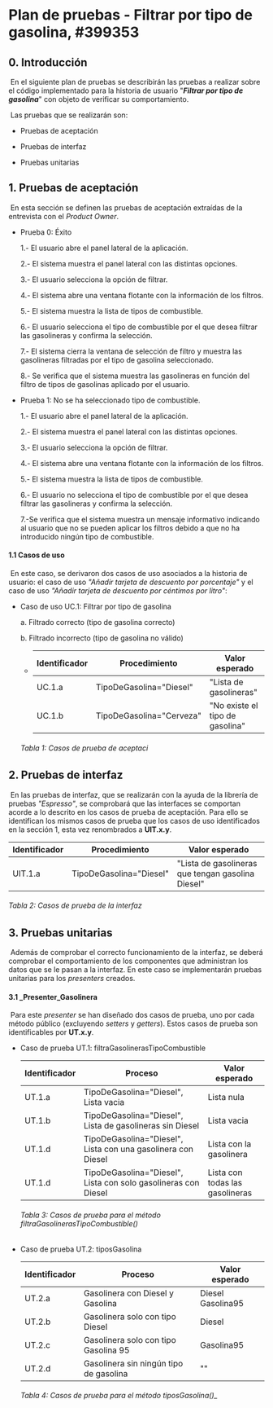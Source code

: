 

# Plan de pruebas - Filtrar por tipo de gasolina, #399353



## 0. Introducción

​	En el siguiente plan de pruebas se describirán las pruebas a realizar sobre el código implementado para la historia de usuario "**_Filtrar por tipo de gasolina_**" con objeto de verificar su comportamiento.

​	Las pruebas que se realizarán son:

- Pruebas de aceptación

- Pruebas de interfaz

- Pruebas unitarias

  

## 1. Pruebas de aceptación

 ​	En esta sección se definen las pruebas de aceptación extraídas de la entrevista con el _Product Owner_. 

- Prueba 0: Éxito

  1.- El usuario abre el panel lateral de la aplicación.

  2.- El sistema muestra el panel lateral con las distintas opciones.

  3.- El usuario selecciona la opción de filtrar.

  4.- El sistema abre una ventana flotante con la información de los filtros.

  5.- El sistema muestra la lista de tipos de combustible.

  6.- El usuario selecciona el tipo de combustible por el que desea filtrar las gasolineras y confirma la selección.

  7.- El sistema cierra la ventana de selección de filtro y muestra las gasolineras filtradas por el tipo de gasolina seleccionado.

  8.- Se verifica que el sistema muestra las gasolineras en función del filtro de tipos de gasolinas aplicado por el usuario.



- Prueba 1: No se ha seleccionado tipo de combustible.

  1.- El usuario abre el panel lateral de la aplicación.

  2.- El sistema muestra el panel lateral con las distintas opciones.

  3.- El usuario selecciona la opción de filtrar.

  4.- El sistema abre una ventana flotante con la información de los filtros.

  5.- El sistema muestra la lista de tipos de combustible.

  6.- El usuario no selecciona el tipo de combustible por el que desea filtrar las gasolineras y confirma la selección.

  7.-Se verifica que el sistema muestra un mensaje informativo indicando al usuario que no se pueden aplicar los filtros debido a que no ha introducido ningún tipo de combustible.



#### 1.1 Casos de uso

​	En este caso, se derivaron dos casos de uso asociados a la historia de usuario: el caso de uso _"Añadir tarjeta de descuento por porcentaje"_ y el caso de uso _"Añadir tarjeta de descuento por céntimos por litro"_:  

- Caso de uso UC.1:  Filtrar por tipo de gasolina

  a.   Filtrado correcto (tipo de gasolina correcto)

  b.   Filtrado incorrecto (tipo de gasolina no válido)

  

  - | Identificador | Procedimiento            | Valor esperado                  |
    | ------------- | ------------------------ | ------------------------------- |
    | UC.1.a        | TipoDeGasolina="Diesel"  | "Lista de gasolineras"          |
    | UC.1.b        | TipoDeGasolina="Cerveza" | "No existe el tipo de gasolina" |

  ###### Tabla 1: Casos de prueba de aceptaci

  <div style="page-break-after: always;"></div>

## 2. Pruebas de interfaz

​	En las pruebas de interfaz, que se realizarán con la ayuda de la librería de pruebas _"Espresso"_, se comprobará que las interfaces se comportan acorde a lo descrito en los casos de prueba de aceptación. Para ello se identifican los mismos casos de prueba que los casos de uso identificados en la sección 1, esta vez renombrados a **UIT.x.y**.

| Identificador | Procedimiento           | Valor esperado                                    |
| ------------- | ----------------------- | ------------------------------------------------- |
| UIT.1.a       | TipoDeGasolina="Diesel" | "Lista de gasolineras que tengan gasolina Diesel" |

###### Tabla 2: Casos de prueba de la interfaz

<div style="page-break-after: always;"></div>

## 3.  Pruebas unitarias

​	Además de comprobar el correcto funcionamiento de la interfaz, se deberá comprobar el comportamiento de los componentes que administran los datos que se le pasan a la interfaz. En este caso se implementarán pruebas unitarias para los _presenters_ creados.

#### 3.1 _Presenter_Gasolinera

​	Para este _presenter_ se han diseñado dos casos de prueba, uno por cada método público (excluyendo _setters_ y _getters_). Estos casos de prueba son identificables por **UT.x.y**.

- Caso de prueba UT.1: filtraGasolinerasTipoCombustible

  | Identificador | Proceso                                                      | Valor esperado                  |
  | ------------- | ------------------------------------------------------------ | ------------------------------- |
  | UT.1.a        | TipoDeGasolina="Diesel", Lista vacia                         | Lista nula                      |
  | UT.1.b        | TipoDeGasolina="Diesel", Lista de gasolineras sin Diesel     | Lista vacia                     |
  | UT.1.d        | TipoDeGasolina="Diesel", Lista con una gasolinera con Diesel | Lista con la gasolinera         |
  | UT.1.d        | TipoDeGasolina="Diesel", Lista con solo gasolineras con Diesel | Lista con todas las gasolineras |

  ###### Tabla 3: Casos de prueba para el método _filtraGasolinerasTipoCombustible()_

  <div style="page-break-after: always;"></div>

- Caso de prueba UT.2: tiposGasolina

  | Identificador | Proceso                                | Valor esperado    |
  | ------------- | -------------------------------------- | ----------------- |
  | UT.2.a        | Gasolinera con Diesel y Gasolina       | Diesel Gasolina95 |
  | UT.2.b        | Gasolinera solo con tipo Diesel        | Diesel            |
  | UT.2.c        | Gasolinera solo con tipo Gasolina 95   | Gasolina95        |
  | UT.2.d        | Gasolinera sin ningún tipo de gasolina | ""                |

  ###### Tabla 4: Casos de prueba para el método tiposGasolina()_



<div style="page-break-after: always;"></div>
